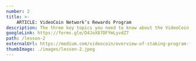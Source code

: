```yaml
---
number: 2
title: >-
    ARTICLE: VideoCoin Network’s Rewards Program
description: The three key topics you need to know about the VideoCoin Network Rewards Program.
googleLink: https://forms.gle/D4JoX87DFYmLyvdZ7
path: /lesson-2
externalUrl: https://medium.com/videocoin/overview-of-staking-program-for-token-holders-77c3043d3968
thumbImage: ./images/lesson-2.jpeg
---
```

